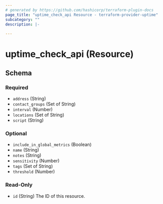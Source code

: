 ```yaml
---
# generated by https://github.com/hashicorp/terraform-plugin-docs
page_title: "uptime_check_api Resource - terraform-provider-uptime"
subcategory: ""
description: |-
  
---
```


# uptime_check_api (Resource)





<!-- schema generated by tfplugindocs -->
## Schema

### Required

- `address` (String)
- `contact_groups` (Set of String)
- `interval` (Number)
- `locations` (Set of String)
- `script` (String)

### Optional

- `include_in_global_metrics` (Boolean)
- `name` (String)
- `notes` (String)
- `sensitivity` (Number)
- `tags` (Set of String)
- `threshold` (Number)

### Read-Only

- `id` (String) The ID of this resource.


